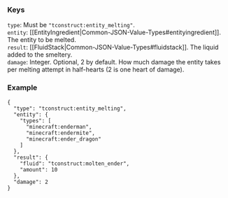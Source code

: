 ### Keys
`type`: Must be `"tconstruct:entity_melting"`.  
`entity`: [[EntityIngredient|Common-JSON-Value-Types#entityingredient]]. The entity to be melted.  
`result`: [[FluidStack|Common-JSON-Value-Types#fluidstack]]. The liquid added to the smeltery.  
`damage`: Integer. Optional, 2 by default. How much damage the entity takes per melting attempt in half-hearts (2 is one heart of damage).  

### Example
    {
      "type": "tconstruct:entity_melting",
      "entity": {
        "types": [
          "minecraft:enderman",
          "minecraft:endermite",
          "minecraft:ender_dragon"
        ]
      },
      "result": {
        "fluid": "tconstruct:molten_ender",
        "amount": 10
      },
      "damage": 2
    }
